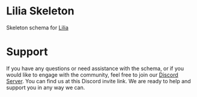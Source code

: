 # Lilia Skeleton
 
Skeleton schema for [Lilia](https://github.com/LiliaFramework/Lilia)

# Support

If you have any questions or need assistance with the schema, or if you would like to engage with the community, feel free to join our [Discord Server](https://discord.gg/52MSnh39vw). You can find us at this Discord invite link. We are ready to help and support you in any way we can.
